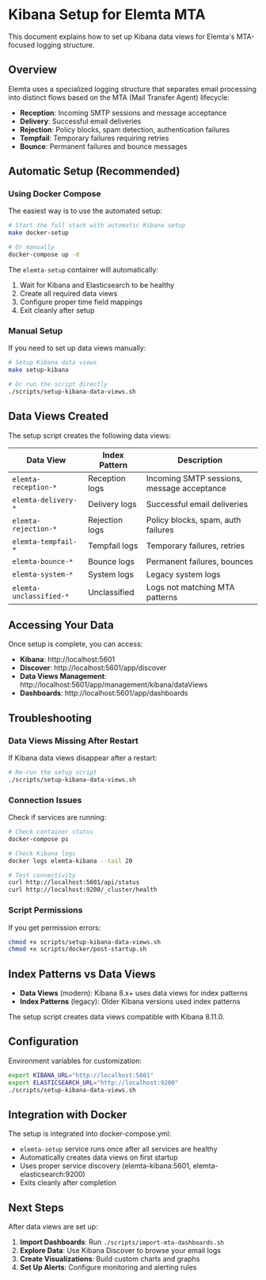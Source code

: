 # Kibana Setup for Elemta MTA

This document explains how to set up Kibana data views for Elemta's MTA-focused logging structure.

## Overview

Elemta uses a specialized logging structure that separates email processing into distinct flows based on the MTA (Mail Transfer Agent) lifecycle:

- **Reception**: Incoming SMTP sessions and message acceptance
- **Delivery**: Successful email deliveries
- **Rejection**: Policy blocks, spam detection, authentication failures
- **Tempfail**: Temporary failures requiring retries
- **Bounce**: Permanent failures and bounce messages

## Automatic Setup (Recommended)

### Using Docker Compose

The easiest way is to use the automated setup:

```bash
# Start the full stack with automatic Kibana setup
make docker-setup

# Or manually
docker-compose up -d
```

The `elemta-setup` container will automatically:
1. Wait for Kibana and Elasticsearch to be healthy
2. Create all required data views
3. Configure proper time field mappings
4. Exit cleanly after setup

### Manual Setup

If you need to set up data views manually:

```bash
# Setup Kibana data views
make setup-kibana

# Or run the script directly
./scripts/setup-kibana-data-views.sh
```

## Data Views Created

The setup script creates the following data views:

| Data View | Index Pattern | Description |
|-----------|---------------|-------------|
| `elemta-reception-*` | Reception logs | Incoming SMTP sessions, message acceptance |
| `elemta-delivery-*` | Delivery logs | Successful email deliveries |
| `elemta-rejection-*` | Rejection logs | Policy blocks, spam, auth failures |
| `elemta-tempfail-*` | Tempfail logs | Temporary failures, retries |
| `elemta-bounce-*` | Bounce logs | Permanent failures, bounces |
| `elemta-system-*` | System logs | Legacy system logs |
| `elemta-unclassified-*` | Unclassified | Logs not matching MTA patterns |

## Accessing Your Data

Once setup is complete, you can access:

- **Kibana**: http://localhost:5601
- **Discover**: http://localhost:5601/app/discover
- **Data Views Management**: http://localhost:5601/app/management/kibana/dataViews
- **Dashboards**: http://localhost:5601/app/dashboards

## Troubleshooting

### Data Views Missing After Restart

If Kibana data views disappear after a restart:

```bash
# Re-run the setup script
./scripts/setup-kibana-data-views.sh
```

### Connection Issues

Check if services are running:

```bash
# Check container status
docker-compose ps

# Check Kibana logs
docker logs elemta-kibana --tail 20

# Test connectivity
curl http://localhost:5601/api/status
curl http://localhost:9200/_cluster/health
```

### Script Permissions

If you get permission errors:

```bash
chmod +x scripts/setup-kibana-data-views.sh
chmod +x scripts/docker/post-startup.sh
```

## Index Patterns vs Data Views

- **Data Views** (modern): Kibana 8.x+ uses data views for index patterns
- **Index Patterns** (legacy): Older Kibana versions used index patterns

The setup script creates data views compatible with Kibana 8.11.0.

## Configuration

Environment variables for customization:

```bash
export KIBANA_URL="http://localhost:5601"
export ELASTICSEARCH_URL="http://localhost:9200"
./scripts/setup-kibana-data-views.sh
```

## Integration with Docker

The setup is integrated into docker-compose.yml:

- `elemta-setup` service runs once after all services are healthy
- Automatically creates data views on first startup
- Uses proper service discovery (elemta-kibana:5601, elemta-elasticsearch:9200)
- Exits cleanly after completion

## Next Steps

After data views are set up:

1. **Import Dashboards**: Run `./scripts/import-mta-dashboards.sh`
2. **Explore Data**: Use Kibana Discover to browse your email logs
3. **Create Visualizations**: Build custom charts and graphs
4. **Set Up Alerts**: Configure monitoring and alerting rules 
